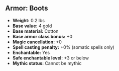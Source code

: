 ## Armor: Boots
- **Weight:** 0.2 lbs
- **Base value:** 4 gold
- **Base material:** Cotton
- **Base armor class bonus:** +0
- **Magic cancellation:** +0
- **Spell casting penalty:** +0% (somatic spells only)
- **Enchantable:** Yes
- **Safe enchantable level:** +3 or below
- **Mythic status:** Cannot be mythic
